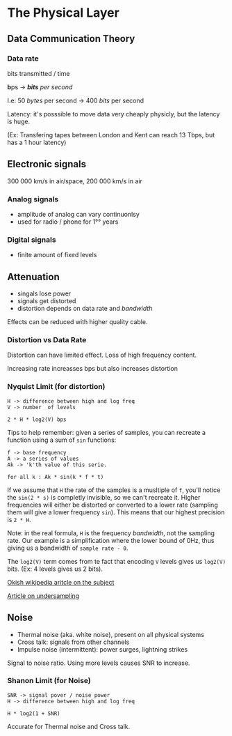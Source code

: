 # The Physical Layer

## Data Communication Theory

### Data rate

bits transmitted / time

**b**ps -> ***bits** per second*

I.e: 50 *bytes* per second -> 400 *bits* per second

Latency: it's posssible to move data very cheaply physicly, but the latency is huge.

(Ex: Transfering tapes between London and Kent can reach 13 Tbps, but has a 1 hour latency)

## Electronic signals

300 000 km/s in air/space, 200 000 km/s in air

### Analog signals

- amplitude of analog can vary continuonlsy
- used for radio / phone for 1°° years

### Digital signals

- finite amount of fixed levels

## Attenuation

- singals lose power
- signals get distorted
- distortion depends on data rate and *bandwidth*

Effects can be reduced with higher quality cable.

### Distortion vs Data Rate

Distortion can have limited effect.
Loss of high frequency content.

Increasing rate increasses bps but also increases distortion

### Nyquist Limit (for distortion)

```
H -> difference between high and log freq
V -> number  of levels
 
2 * H * log2(V) bps
```

Tips to help remember: given a series of samples, you can recreate a function using a sum of `sin` functions:

```
f -> base frequency
A -> a series of values
Ak -> 'k'th value of this serie.

for all k : Ak * sin(k * f * t)
```

If we assume that `H` the rate of the samples is a musltiple of `f`, you'll notice the `sin(2 * s)` is completly invisible, so we can't recreate it. Higher frequencies will either be distorted or converted to a lower rate (sampling them will give a lower frequency `sin`). This means that our highest precision is `2 * H`.

Note: in the real formula, `H` is the frequency *bandwidth*, not the sampling rate. Our example is a simplification where the  lower bound of 0Hz, thus giving us a  bandwidth of `sample rate - 0`.

The `log2(V)` term comes from te fact that encoding `V` levels gives us `log2(V)` bits. (Ex: 4 levels gives us 2 bits).

[Okish wikipedia aritcle on the subject](https://en.wikipedia.org/wiki/Nyquist_rate)

[Article on undersampling](https://en.wikipedia.org/wiki/Undersampling)

## Noise

- Thermal noise (aka. white noise), present on all physical systems
- Cross talk: signals from other channels
- Impulse noise (intermittent): power surges, lightning strikes

Signal to noise ratio.
Using more levels causes SNR to increase.

### Shanon Limit (for Noise)

```
SNR -> signal pover / noise power
H -> difference between high and log freq

H * log2(1 + SNR)
```

Accurate for Thermal noise and Cross talk.
